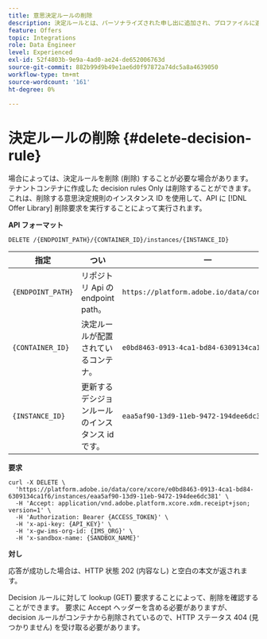 ```yaml
---
title: 意思決定ルールの削除
description: 決定ルールとは、パーソナライズされた申し出に追加され、プロファイルに適用されて、適格性を決定することです。
feature: Offers
topic: Integrations
role: Data Engineer
level: Experienced
exl-id: 52f4803b-9e9a-4ad0-ae24-de652006763d
source-git-commit: 882b99d9b49e1ae6d0f97872a74dc5a8a4639050
workflow-type: tm+mt
source-wordcount: '161'
ht-degree: 0%

---
```


# 決定ルールの削除 {#delete-decision-rule}

場合によっては、決定ルールを削除 (削除) することが必要な場合があります。 テナントコンテナに作成した decision rules Only は削除することができます。 これは、削除する意思決定規則のインスタンス ID を使用して、API に [!DNL Offer Library] 削除要求を実行することによって実行されます。

**API フォーマット**

```http
DELETE /{ENDPOINT_PATH}/{CONTAINER_ID}/instances/{INSTANCE_ID}
```

| 指定 | つい | 一 |
| --------- | ----------- | ------- |
| `{ENDPOINT_PATH}` | リポジトリ Api の endpoint path。 | `https://platform.adobe.io/data/core/xcore/` |
| `{CONTAINER_ID}` | 決定ルールが配置されているコンテナ。 | `e0bd8463-0913-4ca1-bd84-6309134ca1f6` |
| `{INSTANCE_ID}` | 更新するデシジョンルールのインスタンス id です。 | `eaa5af90-13d9-11eb-9472-194dee6dc381` |

**要求**

```shell
curl -X DELETE \
  'https://platform.adobe.io/data/core/xcore/e0bd8463-0913-4ca1-bd84-6309134ca1f6/instances/eaa5af90-13d9-11eb-9472-194dee6dc381' \
  -H 'Accept: application/vnd.adobe.platform.xcore.xdm.receipt+json; version=1' \
  -H 'Authorization: Bearer {ACCESS_TOKEN}' \
  -H 'x-api-key: {API_KEY}' \
  -H 'x-gw-ims-org-id: {IMS_ORG}' \
  -H 'x-sandbox-name: {SANDBOX_NAME}'
```

**対し**

応答が成功した場合は、HTTP 状態 202 (内容なし) と空白の本文が返されます。

Decision ルールに対して lookup (GET) 要求することによって、削除を確認することができます。 要求に Accept ヘッダーを含める必要がありますが、decision ルールがコンテナから削除されているので、HTTP ステータス 404 (見つかりません) を受け取る必要があります。

